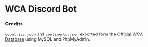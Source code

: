 # WCA Discord Bot

### Credits
`countries.json` and `continents.json` exported form the [Official WCA Database](https://www.worldcubeassociation.org/results/misc/export.html) using MySQL and PhpMyAdmin.